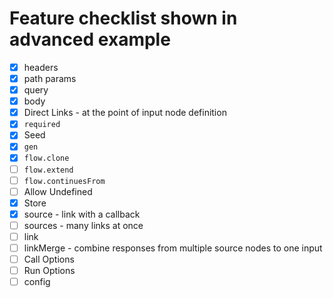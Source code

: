 # Feature checklist shown in advanced example

- [x] headers
- [x] path params
- [x] query
- [x] body
- [x] Direct Links - at the point of input node definition
- [x] `required`
- [x] Seed
- [x] `gen`
- [x] `flow.clone`
- [ ] `flow.extend`
- [ ] `flow.continuesFrom`
- [ ] Allow Undefined
- [x] Store
- [x] source - link with a callback
- [ ] sources - many links at once
- [ ] link
- [ ] linkMerge - combine responses from multiple source nodes to one input
- [ ] Call Options
- [ ] Run Options
- [ ] config
